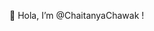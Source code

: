 👋 Hola, I’m @ChaitanyaChawak !

<!---
- 👀 I’m interested in ...
- 🌱 I’m currently learning ...
- 💞️ I’m looking to collaborate on ...
- 📫 How to reach me ...
--->

<!---
ChaitanyaChawak/ChaitanyaChawak is a ✨ special ✨ repository because its `README.md` (this file) appears on your GitHub profile.
You can click the Preview link to take a look at your changes.
--->
